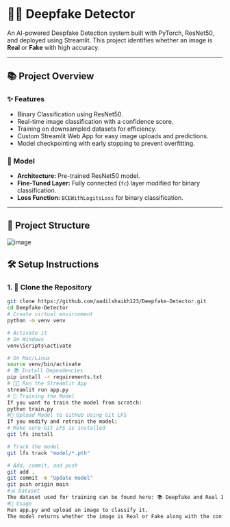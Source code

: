 # 🕵️‍♂️ Deepfake Detector

An AI-powered Deepfake Detection system built with PyTorch, ResNet50, and deployed using Streamlit. This project identifies whether an image is **Real** or **Fake** with high accuracy.

---

## 📚 Project Overview

### ✨ Features
- Binary Classification using ResNet50.
- Real-time image classification with a confidence score.
- Training on downsampled datasets for efficiency.
- Custom Streamlit Web App for easy image uploads and predictions.
- Model checkpointing with early stopping to prevent overfitting.

### 🧠 Model
- **Architecture:** Pre-trained ResNet50 model.
- **Fine-Tuned Layer:** Fully connected (`fc`) layer modified for binary classification.
- **Loss Function:** `BCEWithLogitsLoss` for binary classification.

---

## 📂 Project Structure
![image](https://github.com/user-attachments/assets/f65065d9-f4ca-4688-920e-3da02afa5adc)
## 🛠️ Setup Instructions

### 1. 🚀 Clone the Repository
```bash
git clone https://github.com/aadilshaikh123/Deepfake-Detector.git
cd Deepfake-Detector
# Create virtual environment
python -m venv venv

# Activate it
# On Windows
venv\Scripts\activate

# On Mac/Linux
source venv/bin/activate
# 📚 Install Dependencies
pip install -r requirements.txt
# 🧑‍💻 Run the Streamlit App
streamlit run app.py
# 🧠 Training the Model
If you want to train the model from scratch:
python train.py
#📡 Upload Model to GitHub Using Git LFS
If you modify and retrain the model:
# Make sure Git LFS is installed
git lfs install

# Track the model
git lfs track "model/*.pth"

# Add, commit, and push
git add .
git commit -m "Update model"
git push origin main
#📊 Dataset
The dataset used for training can be found here: 📚 Deepfake and Real Images Dataset
#🔎 Usage
Run app.py and upload an image to classify it.
The model returns whether the image is Real or Fake along with the confidence score.

